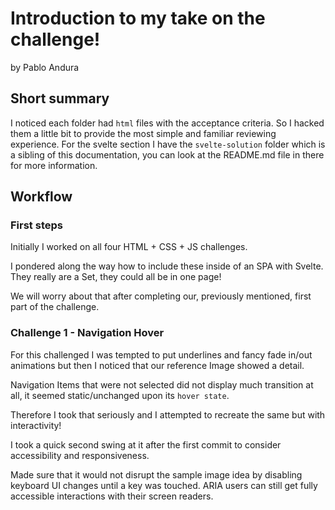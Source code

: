 # Introduction to my take on the challenge!

by Pablo Andura


## Short summary

I noticed each folder had `html` files with the acceptance criteria. So I hacked them a little bit to provide the most simple and familiar reviewing experience.
For the svelte section I have the `svelte-solution` folder which is a sibling of this documentation, you can look at the README.md file in there for more information.


## Workflow

### First steps

Initially I worked on all four HTML + CSS + JS challenges. 

I pondered along the way how to include these inside of an SPA with Svelte. They really are a Set, they could all be in one page!

We will worry about that after completing our, previously mentioned, first part of the challenge.

### Challenge 1 - Navigation Hover

For this challenged I was tempted to put underlines and fancy fade in/out animations but then I noticed that our reference Image showed a detail. 

Navigation Items that were not selected did not display much transition at all, it seemed static/unchanged upon its `hover state`.

Therefore I took that seriously and I attempted to recreate the same but with interactivity!

I took a quick second swing at it after the first commit to consider accessibility and responsiveness. 

Made sure that it would not disrupt the sample image idea by disabling keyboard UI changes until a key was touched. ARIA users can still get fully accessible interactions with their screen readers.

